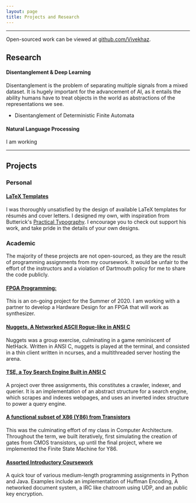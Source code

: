 ```yaml
---
layout: page
title: Projects and Research
---
```


--------------------------------------------------------------------------------

Open-sourced work can be viewed at [github.com/Vivekhaz](https://github.com/Vivekhaz).

## Research

#### Disentanglement & Deep Learning

Disentanglement is the problem of separating multiple signals from a mixed dataset. It is hugely important for the advancement of AI, as it entails the ability humans have to treat objects in the world as abstractions of the representations we see. 

- Disentanglement of Deterministic Finite Automata


#### Natural Language Processing

I am working 

--------------------------------------------------------------------------------

## Projects

### Personal

#### 

#### [LaTeX Templates](https://github.com/Vivekhaz/latex_professional_docs)

I was thoroughly unsatisfied by the design of available LaTeX templates for résumés and cover letters. I designed my own, with inspiration from Butterick's [Practical Typography](https://practicaltypography.com). I encourage you to check out support his work, and take pride in the details of your own designs.

### Academic

The majority of these projects are not open-sourced, as they are the result of programming assignments from my coursework. It would be unfair to the effort of the instructors and a violation of Dartmouth policy for me to share the code publicly.

#### [FPGA Programming: ]()

This is an on-going project for the Summer of 2020. I am working with a partner to develop a Hardware Design for an FPGA that will work as synthesizer. 

#### [Nuggets, A Networked ASCII Rogue-like in ANSI C]()

Nuggets was a group exercise, culminating in a game reminiscent of NetHack. Written in ANSI C, nuggets is played at the terminal, and consisted in a thin client written in ncurses, and a multithreaded server hosting the arena.

#### [TSE, a Toy Search Engine Built in ANSI C]()

A project over three assignments, this constitutes a crawler, indexer, and querier. It is an implementation of an abstract structure for a search engine, which scrapes and indexes webpages, and uses an inverted index structure to power a query engine.


#### [A functional subset of X86 (Y86) from Transistors]()

This was the culminating effort of my class in Computer Architecture. Throughout the term, we built iteratively, first simulating the creation of gates from CMOS transistors, up until the final project, where we implemented the Finite State Machine for Y86.

#### [Assorted Introductory Coursework]()

A quick tour of various medium-length programming assignments in Python and Java. Examples include an implementation of Huffman Encoding, A networked document system, a IRC like chatroom using UDP, and an public key encryption.



